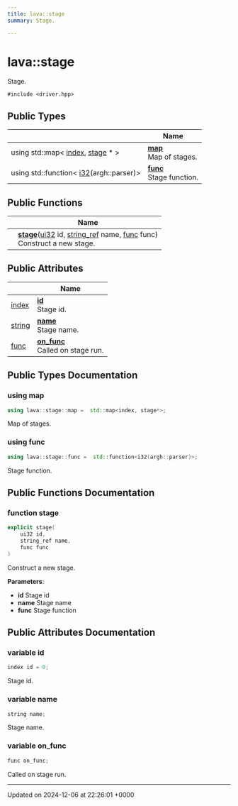 ```yaml
---
title: lava::stage
summary: Stage. 

---
```


# lava::stage



Stage. 


`#include <driver.hpp>`

## Public Types

|                | Name           |
| -------------- | -------------- |
| using std::map< [index](/_doxybook/Namespaces/namespacelava.md#using-index), [stage](/_doxybook/Classes/structlava_1_1stage.md) * > | **[map](/_doxybook/Classes/structlava_1_1stage.md#using-map)** <br>Map of stages.  |
| using std::function< [i32](/_doxybook/Namespaces/namespacelava.md#using-i32)(argh::parser)> | **[func](/_doxybook/Classes/structlava_1_1stage.md#using-func)** <br>Stage function.  |

## Public Functions

|                | Name           |
| -------------- | -------------- |
| | **[stage](/_doxybook/Classes/structlava_1_1stage.md#function-stage)**([ui32](/_doxybook/Namespaces/namespacelava.md#using-ui32) id, [string_ref](/_doxybook/Namespaces/namespacelava.md#using-string-ref) name, [func](/_doxybook/Classes/structlava_1_1stage.md#using-func) func)<br>Construct a new stage.  |

## Public Attributes

|                | Name           |
| -------------- | -------------- |
| [index](/_doxybook/Namespaces/namespacelava.md#using-index) | **[id](/_doxybook/Classes/structlava_1_1stage.md#variable-id)** <br>Stage id.  |
| [string](/_doxybook/Namespaces/namespacelava.md#using-string) | **[name](/_doxybook/Classes/structlava_1_1stage.md#variable-name)** <br>Stage name.  |
| [func](/_doxybook/Classes/structlava_1_1stage.md#using-func) | **[on_func](/_doxybook/Classes/structlava_1_1stage.md#variable-on-func)** <br>Called on stage run.  |

## Public Types Documentation

### using map

```cpp
using lava::stage::map =  std::map<index, stage*>;
```

Map of stages. 

### using func

```cpp
using lava::stage::func =  std::function<i32(argh::parser)>;
```

Stage function. 

## Public Functions Documentation

### function stage

```cpp
explicit stage(
    ui32 id,
    string_ref name,
    func func
)
```

Construct a new stage. 

**Parameters**: 

  * **id** Stage id 
  * **name** Stage name 
  * **func** Stage function 


## Public Attributes Documentation

### variable id

```cpp
index id = 0;
```

Stage id. 

### variable name

```cpp
string name;
```

Stage name. 

### variable on_func

```cpp
func on_func;
```

Called on stage run. 

-------------------------------

Updated on 2024-12-06 at 22:26:01 +0000